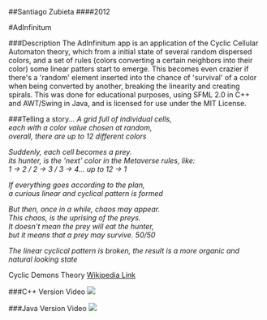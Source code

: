 ##Santiago Zubieta
####2012

#AdInfinitum

###Description
The AdInfinitum app is an application of the Cyclic Cellular Automaton theory, which from a initial state of several random dispersed colors, and a set of rules (colors converting a certain neighbors into their color) some linear patters start to emerge. This becomes even crazier if there's a 'random' element inserted into the chance of 'survival' of a color when being converted by another, breaking the linearity and creating spirals. This was done for educational purposes, using SFML 2.0 in C++ and AWT/Swing in Java, and is licensed for use under the MIT License.

###Telling a story...
*A grid full of individual cells,  
each with a color value chosen at random,  
overall, there are up to 12 different colors*

*Suddenly, each cell becomes a prey.  
its hunter, is the 'next' color in the Metaverse rules, like:  
1 -> 2 / 2 -> 3 / 3 -> 4... up to 12 -> 1*  

*If everything goes according to the plan,  
a curious linear and cyclical pattern is formed*  

*But then, once in a while, chaos may appear.  
This chaos, is the uprising of the preys.  
It doesn't mean the prey will eat the hunter,  
but it means that a prey may survive. 50/50*  

*The linear cyclical pattern is broken, 
the result is a more organic and natural looking state*

Cyclic Demons Theory
[Wikipedia Link](http://en.wikipedia.org/wiki/Cyclic_cellular_automaton)

###C++ Version Video
[![](https://raw2.github.com/Zubieta/AdInfinitum/master/Screenshots/Screen_CPP.png)](http://www.youtube.com/watch?v=ggDWurIu6zI)

###Java Version Video
[![](https://raw2.github.com/Zubieta/AdInfinitum/master/Screenshots/Screen_Java.png)](http://www.youtube.com/watch?v=84-AlIMW7Fk)
